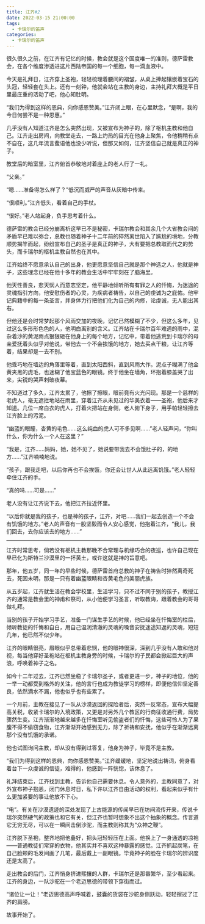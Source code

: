 ```yaml
---
title: 江齐#2
date: 2022-03-15 21:00:00
tags:
  - 卡瑞尔的笛声
categories:
  - 卡瑞尔的笛声
---
```


很久很久之前，在江齐有记忆的时候，教会就是这个国度唯一的准则，德萨雷教会，在各个维度渗透进这片西陆帝国的每一个细胞，每一滴血液中。

今天是礼拜日，江齐穿上圣袍，轻轻梳理着腰间的褶皱，从桌上捧起镶嵌着宝石的头冠，轻轻套在头上。还有一刻钟，他就会站在主教的身边，主持礼拜大概是平日里最庄重的活动了吧，他心知肚明。

<!-- more -->

“我们为得到这样的恩典，向你感恩赞美。”江齐闭上眼，在心里默念，“是啊，我的今日何尝不是一种恩惠。”

几乎没有人知道江齐是怎么突然出现，又被宣布为神子的，除了枢机主教和他自己。江齐走出房间，向教堂走去，一路上灼热的目光在他身上聚焦，令他稍稍有点不自在，这几年流言蜚语他也没少听说，但那又如何，江齐坚信自己就是真正的神子。

教堂后的暗室里，江齐俯首恭敬地对着座上的老人行了一礼。

“父亲。”

“嗯……准备得怎么样了？”低沉而威严的声音从灰暗中传来。

“很顺利。”江齐低头，看着自己的手杖。

“很好。”老人站起身，负手思考着什么。

德萨雷的教会已经分崩离析这早已不是秘密，卡瑞尔教会和其余几个大省教会间的矛盾早已难以弥合，总教也随着神子十二年前的猝然离世陷入了尴尬的境地，分教顺势揭竿而起，纷纷宣布自己的圣子是真正的神子，大有要把总教取而代之的势头，而卡瑞尔的枢机主教自然也在其中。

江齐始终不愿意承认自己的出身，他更愿意坚信自己就是那个神选之人，他就是神子，这些理念已经在他十多年的教会生活中牢牢刻在了脑海里。

他天性善良，悲天悯人而意志坚定，他平静地倾听所有有罪之人的忏悔，为迷途的灵魂指引方向，他安慰伤者的心灵，为疾病者祷告，以自己的虔诚为之庇佑。他牢记典籍中的每一条圣言，并身体力行把他们化为自己的内修，论虔诚，无人能出其右。

但他还是会时常梦起那个风雨交加的夜晚，记忆已然模糊了不少，但这么多年，见过这么多形形色色的人，他明白离别的含义。江齐站在卡瑞尔百年难遇的雨中，混杂着沙的黄泥雨点狠狠砸在他身上的每个地方，记忆中，带着他逃荒到卡瑞尔的母亲爱抚着头似乎对他说，带他去一个不会挨饿的地方，她去买点干粮，让江齐等着，结果却是一去不别。

他乖巧地在墙边的角落里等着，直到太阳西斜，直到风雨大作。泥点子糊满了他金黄夹黑的虎毛，也迷糊了他宝蓝色的眼镜。终于他坐在墙角，环抱着膝盖哭了出来，尖锐的哭声刺破夜幕。

不知道过了多久，江齐太累了，他擦了擦眼，眼前竟有火光闪现。那是一个慈祥的老虎人，毫无遮拦地站在雨里，穿着江齐从未见过的华美衣着——圣袍，他后来才知道。几位一席白衣的虎人，打着火把站在身侧，老人俯下身子，用手帕轻轻擦去江齐脸上的污泥。

“幽蓝的眼瞳，杏黄的毛色……这么纯血的虎人可不多见啊……”老人轻声问，“你叫什么，你为什么一个人在这里？”

“我是，江齐……妈妈，她，她不见了，她说要带我去不会饿肚子的，的地方……”江齐喃喃地说。

“孩子，跟我走吧，以后你再也不会挨饿，你还会让世人从此远离饥饿。”老人轻轻牵住江齐的手。

“真的吗……可是……”

老人没有让江齐说下去，他把江齐拉近怀里。

“以后你就是我的孩子，也是神的孩子，江齐，对吧……我们一起去创造一个不会有饥饿的地方。”老人的声音有一股坚毅而令人安心感觉，他抱着江齐，“我儿，我们回去，去你应该去的地方……”

---

江齐时常思考，倘若没有枢机主教那晚不合常理与机缘巧合的夜巡，也许自己现在早已化为斯特兰沙漠里的一抔黄土，或许这就是神的旨意吧。

那年，他五岁，同一年的早些时候，德萨雷首府总教的神子在祷告时猝然离奇死去，死因未明，那是一只有着幽蓝眼睛和杏黄毛色的美丽虎族。

从五岁起，江齐就生活在教会学校里，生活学习，只不过不同于别的孩子，教授江齐的通常是教会里的神甫和祭司，从小他便学习圣言，听取教诲，跟着教会的哥哥做礼拜。

当别的孩子开始学习手艺，准备一门谋生手艺的时候，他已经坐在忏悔室的栏后，倾听教徒的忏悔和自白，用自己温润清澈的灵魂的嗓音安抚迷途知返的灵魂，短短几年，他已然不似少年。

江齐的眼睛很亮，眉眼似乎总带着悲悯，他的眼神很深，深到几乎没有人敢和他对视，每当他穿好圣袍站在枢机主教身旁的时候，卡瑞尔的子民都会掀起巨大的声浪，呼唤着神子之名。

如今十二年过去，江齐已然坐稳了卡瑞尔圣子，或者更进一步，神子的地位，他的一举一动都受到格外的关注，他的言行也成为教徒学习的榜样，即便他信仰坚定善良，依然滴水不漏，他也似乎也有些累了。

一个月前，主教在接见了一队从沙漠返回的探险者后，突然一反常态，宣布大幅提高关税，收紧卡瑞尔的入境政策，又更是对另外几个教区的行商征收通行费，局势骤然生变。江齐渐渐地越来越多在忏悔室听见偷盗者们的忏悔，这些可怜人为了果腹不得不偷窃食物，江齐渐渐开始感到无力，除了祈祷和安抚，他似乎在渐渐远离那个没有饥饿的承诺。

他也试图询问主教，却从没有得到过答复，他身为神子，毕竟不是主教。

“我们为得到这样的恩典，向你感恩赞美。”江齐缓缓地，坚定地说出祷词，俯身看着台下一众虔诚的信徒，难得的，他感到一阵恍惚，该休息了。

礼拜结束后，江齐找到主教，告诉他自己需要休息。令人意外的，主教同意了，对外宣布神子抱恙，闭门休息时日，私下许以江齐自由活动的权利，看起来似乎有什么更加紧要的事让他放不下心。

“电”。有关在沙漠遗迹的深处发现了上古能源的传闻早已在坊间流传开来，传说卡瑞尔突然硬气的政策也和它有关，但江齐也暂时想象不出这个抽象的概念。传言道它无穷无尽，可以在一瞬间击倒沙驼，而主教则称其为“众神之鞭”。

江齐脱下圣袍，整齐地把他叠好，把头冠轻轻压在上面。他换上了一身通透的凉袍——普通教徒们常穿的衣物，他其实并不喜欢这种暴露的感觉。江齐抓起炭笔，在自己脸颊的毛发间画了几笔，最后戴上一副眼镜。毕竟神子的脸在卡瑞尔的辨识度还是太高了。

走出教会的后门，江齐悄身挤进熙攘的人群，卡瑞尔还是那番繁华，至少看起来。江齐的身边，一队沙驼在一个老迈思德的带领下穿街而过。

“诸位让一让！”老迈思德高声呼喊着，鼓囊的货袋在沙驼身侧跃动，轻轻擦过了江齐的肩膀。

故事开始了。
